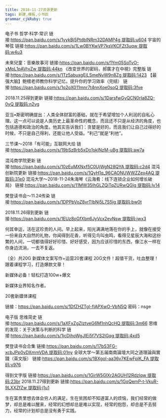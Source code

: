 ```yaml
---
title: 2018-11-27资源更新
tags: 新建,模板,小书匠
grammar_cjkRuby: true
---
```


电子书
哲学·科学·常识
链接:https://pan.baidu.com/s/1yykBj5PtdblNRm32DAMP4g 提取码:u604
宇宙的琴弦 
链接:https://pan.baidu.com/s/1Lw0BYKwVP7ksVKCFZt3uqw 提取码:w4u3

未來兒童：音樂故事河
链接:https://pan.baidu.com/s/1Ym05SoTvO-xMpL1pAVtyZw 提取码:44kn
《改变世界的密码，郝廣才在中視》完整版
链接:https://pan.baidu.com/s/1Tz5abuxgEiLSmeNvW9n8Zg 提取码:1423
【最强大脑】鲍橒老师教你科学记忆，提升你的学习效率（完结）
链接:https://pan.baidu.com/s/1o2oX011mnr7t4nnXoe0soQ 提取码:3fve

2018.11.25得到更新
链接:https://pan.baidu.com/s/1DarsfwGyQCN0rIa8ZQ-0yQ 提取码:n2vg

亚当•斯密明确提出：人类全体财富的基础，就在于希望增加个人利润的自私心理。这一点可以说是人类历史上最革命性的概念，而且还不只是从经济的角度，也包括道德和政治的角度。他其实告诉我们：贪婪是好的，而且我们让自己过得好的时候，不只是自己得利，还能让他人受益。“利己”就是“利他”。

三节课～2018「有可能」互联网大烩
链接:https://pan.baidu.com/s/19bSzBrb5xDo1sklNzM-uBg 提取码:aw7a

混沌商学院更新
链接:https://pan.baidu.com/s/10zEuMXNxf5C0UjWgN28QYA 提取码:c2d4
混沌创新院更新
链接:https://pan.baidu.com/s/1QyH1q_96CAONUWWZZex4AQ 提取码:31e0
混沌大学～2018-11-24朱海琴《云海肴：线下连锁企业如何增长破局》
链接:https://pan.baidu.com/s/11MW35IhGLZQjTqZURwQGIg 提取码:ly14

樊登读书会～11.24传染
链接:https://pan.baidu.com/s/1DPPbVoZ8vrTIbNj5L7S5jg 提取码:bw0t

2018.11.26得到更新
链接:https://pan.baidu.com/s/1EUz8oGfXbn6JyVcx2evNsw 提取码:jwx3

何其幸运，活在这珍贵的人间。早上起来，阳光满满地落在你的手上，就像在接受一份来自大自然的礼物，你闻得到花香，听得见鸟叫虫鸣，看得见星辰大海和这纷繁的人间，一切都值得好好珍惜、好好感受，因为应该珍惜的东西，像江水一样在你身边流淌，一去不复返。

（全）共20G 新媒体文案写作+运营20套课程 20G文件！超值干货，吐血整理！跟着课程学习，打造爆款文章！

新媒体必备！轻松打造100w+爆文

新媒体业界知名作者。

20套新媒体课程

链接：https://pan.baidu.com/s/1DfZHZTgl-fIAPXwO-VbN5Q 密码：nsge

电子版
思维简史
链接:https://pan.baidu.com/s/1aXFxZgZIztveG6M1nhQcHQ 提取码:3m66
思维的发现：关于决策与判断的科学 
链接:https://pan.baidu.com/s/1jcDjhoWgJIEi5f7VS2lGqg 提取码:4xd5

樊登读书会合集
链接:https://pan.baidu.com/s/17bS3FG-xcbJPp0vDXmmVDA 提取码:01ny
全球大学～第五届南南論壇大同之道理論與實踐（英文版）
链接:https://pan.baidu.com/s/1BXgoI-aa36v7KEwFplK_FA 提取码:y976

得到文字版
链接:https://pan.baidu.com/s/1GirW5GlXr2AGUH12Rdzlqw 提取码:23br
2018.11.27得到更新
链接:https://pan.baidu.com/s/1GoQemP-t-VkuR-9LXXZfZw 提取码:j1u1

生在富贵里想去体会穷人的满足，生在贫困却不知道富人的烦恼，我们经常的做梦，却总是难以醒来，经常的幻想却总是难以实现，经常的抱怨，却总是不去努力，经常的计划却总是没有勇于实践。